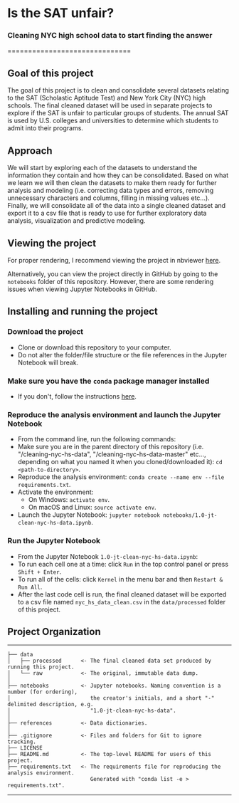 # Is the SAT unfair?  
### Cleaning NYC high school data to start finding the answer
==============================  

## Goal of this project
The goal of this project is to clean and consolidate several datasets relating to the SAT (Scholastic Aptitude Test) and New York City (NYC) high schools. The final cleaned dataset will be used in separate projects to explore if the SAT is unfair to particular groups of students. The annual SAT is used by U.S. colleges and universities to determine which students to admit into their programs.  

## Approach
We will start by exploring each of the datasets to understand the information they contain and how they can be consolidated. Based on what we learn we will then clean the datasets to make them ready for further analysis and modeling (i.e. correcting data types and errors, removing unnecessary characters and columns, filling in missing values etc...). Finally, we will consolidate all of the data into a single cleaned dataset and export it to a csv file that is ready to use for further exploratory data analysis, visualization and predictive modeling.  

## Viewing the project  
For proper rendering, I recommend viewing the project in nbviewer [here](https://nbviewer.jupyter.org/github/JustinToribio/cleaning-nyc-hs-data/blob/master/notebooks/1.0-jt-clean-nyc-hs-data.ipynb).  

Alternatively, you can view the project directly in GitHub by going to the `notebooks` folder of this repository.  However, there are some rendering issues when viewing Jupyter Notebooks in GitHub.  

## Installing and running the project  

### Download the project  
* Clone or download this repository to your computer.  
* Do not alter the folder/file structure or the file references in the Jupyter Notebook will break.

### Make sure you have the `conda` package manager installed  
* If you don't, follow the instructions [here](https://conda.io/docs/user-guide/install/index.html).

### Reproduce the analysis environment and launch the Jupyter Notebook
* From the command line, run the following commands:    
* Make sure you are in the parent directory of this repository (i.e. "/cleaning-nyc-hs-data", "/cleaning-nyc-hs-data-master" etc..., depending on what you named it when you cloned/downloaded it): `cd <path-to-directory>`.  
* Reproduce the analysis environment: `conda create --name env --file requirements.txt`.  
* Activate the environment:  
    * On Windows: `activate env`.  
    * On macOS and Linux: `source activate env`.  
* Launch the Jupyter Notebook: `jupyter notebook notebooks/1.0-jt-clean-nyc-hs-data.ipynb`.

### Run the Jupyter Notebook
* From the Jupyter Notebook `1.0-jt-clean-nyc-hs-data.ipynb`:  
* To run each cell one at a time: click `Run` in the top control panel or press `Shift + Enter`.
* To run all of the cells: click `Kernel` in the menu bar and then `Restart & Run All`.
* After the last code cell is run, the final cleaned dataset will be exported to a csv file named `nyc_hs_data_clean.csv` in the `data/processed` folder of this project.

## Project Organization
------------

    ├── data
    │   ├── processed      <- The final cleaned data set produced by running this project.
    │   └── raw            <- The original, immutable data dump.
    │
    ├── notebooks          <- Jupyter notebooks. Naming convention is a number (for ordering),
    │                         the creator's initials, and a short "-" delimited description, e.g.
    │                         "1.0-jt-clean-nyc-hs-data".
    │
    ├── references         <- Data dictionaries.
    │
    ├── .gitignore         <- Files and folders for Git to ignore tracking.
    ├── LICENSE
    ├── README.md          <- The top-level README for users of this project.    
    ├── requirements.txt   <- The requirements file for reproducing the analysis environment.
                              Generated with "conda list -e > requirements.txt".


--------